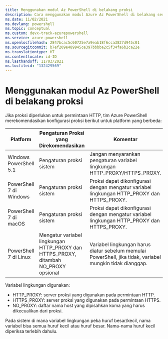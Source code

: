 ```yaml
---
title: Menggunakan modul Az PowerShell di belakang proksi
description: Cara menggunakan modul Azure Az PowerShell di belakang server proksi
ms.date: 11/02/2021
ms.devlang: powershell
ms.topic: conceptual
ms.custom: devx-track-azurepowershell
ms.service: azure-powershell
ms.openlocfilehash: 2847bcac5c60725e7a9eab18f6cca3827d945c01
ms.sourcegitcommit: b7ef209e489945ce397bbbba2c5f34fa6b2ca22e
ms.translationtype: HT
ms.contentlocale: id-ID
ms.lasthandoff: 11/03/2021
ms.locfileid: "132429569"
---
```

# <a name="use-the-az-powershell-module-behind-a-proxy"></a>Menggunakan modul Az PowerShell di belakang proksi

Jika proksi diperlukan untuk permintaan HTTP, tim Azure PowerShell merekomendasikan konfigurasi proksi berikut untuk platform yang berbeda:

|      **Platform**       |                          **Pengaturan Proksi yang Direkomendasikan**                           |                                               **Komentar**                                                |
| ----------------------- | --------------------------------------------------------------------------------- | -------------------------------------------------------------------------------------------------------- |
| Windows PowerShell 5.1  | Pengaturan proksi sistem                                                             | Jangan menyarankan pengaturan variabel lingkungan HTTP_PROXY/HTTPS_PROXY.                                     |
| PowerShell 7 di Windows | Pengaturan proksi sistem                                                             | Proksi dapat dikonfigurasi dengan mengatur variabel lingkungan HTTP_PROXY dan HTTPS_PROXY.              |
| PowerShell 7 di macOS   | Pengaturan proksi sistem                                                             | Proksi dapat dikonfigurasi dengan mengatur variabel lingkungan HTTP_PROXY dan HTTPS_PROXY.              |
| PowerShell 7 di Linux   | Mengatur variabel lingkungan HTTP_PROXY dan HTTPS_PROXY, ditambah NO_PROXY opsional | Variabel lingkungan harus diatur sebelum memulai PowerShell, jika tidak, variabel mungkin tidak dianggap. |

Variabel lingkungan digunakan:

- HTTP_PROXY: server proksi yang digunakan pada permintaan HTTP.
- HTTPS_PROXY: server proksi yang digunakan pada permintaan HTTPS.
- NO_PROXY: daftar nama host yang dipisahkan koma yang harus dikecualikan dari proksi.

Pada sistem di mana variabel lingkungan peka huruf besar/kecil, nama variabel bisa semua huruf kecil atau huruf besar. Nama-nama huruf kecil diperiksa terlebih dahulu.
